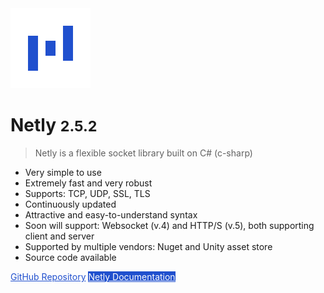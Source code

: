 <img alt="netly logo" width="128px" height="auto" src="_media/logo/netly-logo-3.png" />

# Netly <small>2.5.2</small>

> Netly is a flexible socket library built on C# (c-sharp)

- Very simple to use
- Extremely fast and very robust
- Supports: TCP, UDP, SSL, TLS
- Continuously updated
- Attractive and easy-to-understand syntax
- Soon will support: Websocket (v.4) and HTTP/S (v.5), both supporting client and server
- Supported by multiple vendors: Nuget and Unity asset store
- Source code available

<a href="https://github.com/alec1o/Netly/" style="color: #2050ce; border-color: #2050ce;">GitHub Repository</a>
<a href="#/why-netly" style="color: white; border-color: #2050ce; background-color: #2050ce;">Netly Documentation</a>

